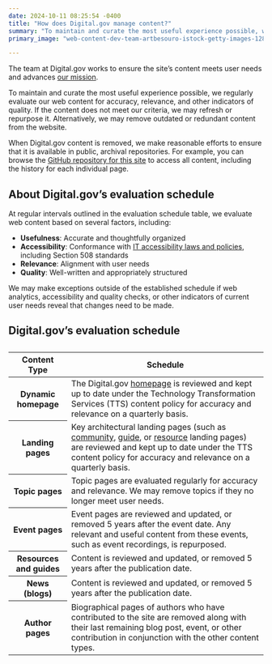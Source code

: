 ```yaml
---
date: 2024-10-11 08:25:54 -0400
title: "How does Digital.gov manage content?"
summary: "To maintain and curate the most useful experience possible, we regularly evaluate our web content for accuracy, relevance, and other indicators of quality."
primary_image: "web-content-dev-team-artbesouro-istock-getty-images-1284921335"

---
```


The team at Digital.gov works to ensure the site’s content meets user needs and advances [our mission](https://digital.gov/about/#mission).

To maintain and curate the most useful experience possible, we regularly evaluate our web content for accuracy, relevance, and other indicators of quality. If the content does not meet our criteria, we may refresh or repurpose it. Alternatively, we may remove outdated or redundant content from the website.

When Digital.gov content is removed, we make reasonable efforts to ensure that it is available in public, archival repositories. For example, you can browse the [GitHub repository for this site](https://github.com/GSA/digitalgov.gov/) to access all content, including the history for each individual page.

## About Digital.gov’s evaluation schedule

At regular intervals outlined in the evaluation schedule table, we evaluate web content based on several factors, including:

- **Usefulness**: Accurate and thoughtfully organized
- **Accessibility**: Conformance with [IT accessibility laws and policies](https://www.section508.gov/manage/laws-and-policies/), including Section 508 standards
- **Relevance**: Alignment with user needs
- **Quality**: Well-written and appropriately structured

We may make exceptions outside of the established schedule if web analytics, accessibility and quality checks, or other indicators of current user needs reveal that changes need to be made.

## Digital.gov’s evaluation schedule

<table class="usa-table usa-table--striped">
  <caption></caption>
  <thead>
    <tr>
      <th scope="col">Content Type</th>
      <th scope="col">Schedule</th>
    </tr>
  </thead>
  <tbody>
<tr>
<th scope="row"><strong>Dynamic homepage</strong></th>
<td>The Digital.gov <a href="https://digital.gov">homepage</a> is reviewed and kept up to date under the Technology Transformation Services (TTS) content policy for accuracy and relevance on a quarterly basis.</td>
</tr>
<tr>
<th scope="row"><strong>Landing pages</strong></th>
<td>Key architectural landing pages (such as <a href="https://digital.gov/communities/">community</a>, <a href="https://digital.gov/guides/">guide</a>, or <a href="https://digital.gov/resources/">resource</a> landing pages) are reviewed and kept up to date under the TTS content policy for accuracy and relevance on a quarterly basis.</td>
</tr>
<tr>
<th scope="row"><strong>Topic pages</strong></th>
<td>Topic pages are evaluated regularly for accuracy and relevance. We may remove topics if they no longer meet user needs.</td>
</tr>
<tr>
<th scope="row"><strong>Event pages</strong></th>
<td>Event pages are reviewed and updated, or removed 5 years after the event date. Any relevant and useful content from these events, such as event recordings, is repurposed.</td>
</tr>
<tr>
<th scope="row"><strong>Resources and guides</strong></th>
<td>Content is reviewed and updated, or removed 5 years after the publication date.</td>
</tr>
<tr>
<th scope="row"><strong>News (blogs)</strong></th>
<td>Content is reviewed and updated, or removed 5 years after the publication date.</td>
</tr>
<tr>
<th scope="row"><strong>Author pages</strong></th>
<td>Biographical pages of authors who have contributed to the site are removed along with their last remaining blog post, event, or other contribution in conjunction with the other content types.</td>
</tr>
  </tbody>
</table>
